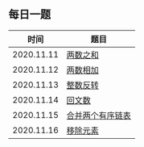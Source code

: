 ## 每日一题


时间|题目
---|---
2020.11.11| [两数之和](https://leetcode-cn.com/problems/two-sum/)
2020.11.12| [两数相加](https://leetcode-cn.com/problems/add-two-numbers/)
2020.11.13| [整数反转](https://leetcode-cn.com/problems/reverse-integer/)
2020.11.14| [回文数](https://leetcode-cn.com/problems/palindrome-number/)
2020.11.15| [合并两个有序链表](https://leetcode-cn.com/problems/merge-two-sorted-lists/)
2020.11.16| [移除元素](https://leetcode-cn.com/problems/remove-element/)